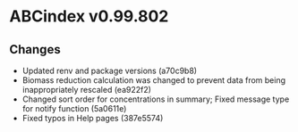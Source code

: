 # ABCindex v0.99.802

## Changes

* Updated renv and package versions (a70c9b8)
* Biomass reduction calculation was changed to prevent data from being inappropriately rescaled (ea922f2)
* Changed sort order for concentrations in summary; Fixed message type for notify function (5a0611e)
* Fixed typos in Help pages (387e5574)

